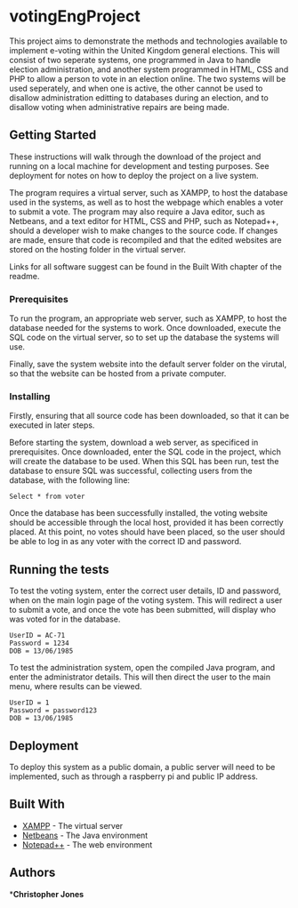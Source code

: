 # votingEngProject
This project aims to demonstrate the methods and technologies available to implement e-voting within the United Kingdom general elections. This will consist of two seperate systems, one programmed in Java to handle election administration, and another system programmed in HTML, CSS and PHP to allow a person to vote in an election online. The two systems will be used seperately, and when one is active, the other cannot be used to disallow administration editting to databases during an election, and to disallow voting when administrative repairs are being made.

## Getting Started
These instructions will walk through the download of the project and running on a local machine for development and testing purposes. See deployment for notes on how to deploy the project on a live system.

The program requires a virtual server, such as XAMPP, to host the database used in the systems, as well as to host the webpage which enables a voter to submit a vote. The program may also require a Java editor, such as Netbeans, and a text editor for HTML, CSS and PHP, such as Notepad++, should a developer wish to make changes to the source code. If changes are made, ensure that code is recompiled and that the edited websites are stored on the hosting folder in the virtual server.

Links for all software suggest can be found in the Built With chapter of the readme.

### Prerequisites
To run the program, an appropriate web server, such as XAMPP, to host the database needed for the systems to work. Once downloaded, execute the SQL code on the virtual server, so to set up the database the systems will use.

Finally, save the system website into the default server folder on the virutal, so that the website can be hosted from a private computer.

### Installing
Firstly, ensuring that all source code has been downloaded, so that it can be executed in later steps.

Before starting the system, download a web server, as specificed in prerequisites. Once downloaded, enter the SQL code in the project, which will create the database to be used. When this SQL has been run, test the database to ensure SQL was successful, collecting users from the database, with the following line:
```
Select * from voter
```
Once the database has been successfully installed, the voting website should be accessible through the local host, provided it has been correctly placed. At this point, no votes should have been placed, so the user should be able to log in as any voter with the correct ID and password.

## Running the tests
To test the voting system, enter the correct user details, ID and password, when on the main login page of the voting system. This will redirect a user to submit a vote, and once the vote has been submitted, will display who was voted for in the database.
```
UserID = AC-71
Password = 1234
DOB = 13/06/1985
```

To test the administration system, open the compiled Java program, and enter the administrator details. This will then direct the user to the main menu, where results can be viewed.
```
UserID = 1
Password = password123
DOB = 13/06/1985
```
## Deployment
To deploy this system as a public domain, a public server will need to be implemented, such as through a raspberry pi and public IP address.

## Built With
* [XAMPP](https://www.apachefriends.org/index.html) - The virtual server
* [Netbeans](https://maven.apache.org/) - The Java environment
* [Notepad++](https://notepad-plus-plus.org/) - The web environment

## Authors
***Christopher Jones** 
